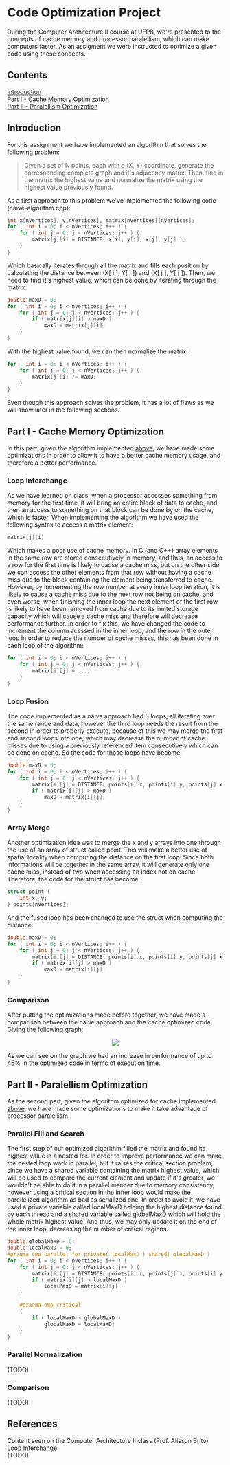 # Code Optimization Project
During the Computer Architecture II course at UFPB, we're presented to the concepts of cache memory and processor paralellism, which can make computers faster. As an assigment we were instructed to optimize a given code using these concepts.

## Contents
[Introduction](https://github.com/LuanQBarbosa/code-optimization-project#introduction)<br>
[Part I - Cache Memory Optimization](https://github.com/LuanQBarbosa/code-optimization-project#part-i---cache-memory-optimization) <br>
[Part II - Paralellism Optimization](https://github.com/LuanQBarbosa/code-optimization-project#part-ii---paralellism-optimization) <br>

## Introduction
For this assignment we have implemented an algorithm that solves the following problem:
> Given a set of N points, each with a (X, Y) coordinate, generate the corresponding complete graph and it's adjacency matrix. Then, find in the matrix the highest value and normalize the matrix using the highest value previously found.

As a first approach to this problem we've implemented the following code (naive-algorithm.cpp):
```C++
int x[nVertices], y[nVertices], matrix[nVertices][nVertices];
for ( int i = 0; i < nVertices; i++ ) {
    for ( int j = 0; j < nVertices; j++ ) {
        matrix[j][i] = DISTANCE( x[i], y[i], x[j], y[j] );
    }
}
```

Which basically iterates through all the matrix and fills each position by calculating the distance between (X[ i ], Y[ i ]) and (X[ j ], Y[ j ]). Then, we need to find it's highest value, which can be done by iterating through the matrix:
```C++
double maxD = 0;
for ( int i = 0; i < nVertices; i++ ) {
    for ( int j = 0; j < nVertices; j++ ) {
        if ( matrix[j][i] > maxD )
            maxD = matrix[j][i];
    }
}
```

With the highest value found, we can then normalize the matrix:
```C++
for ( int i = 0; i < nVertices; i++ ) {
    for ( int j = 0; j < nVertices; j++ ) {
        matrix[j][i] /= maxD;
    }
}
```

Even though this approach solves the problem, it has a lot of flaws as we will show later in the following sections.

## Part I - Cache Memory Optimization
In this part, given the algorithm implemented [above](https://github.com/LuanQBarbosa/code-optimization-project#introduction), we have made some optimizations in order to allow it to have a better cache memory usage, and therefore a better performance.

### Loop Interchange
As we have learned on class, when a processor accesses something from memory for the first time, it will bring an entire block of data to cache, and then an access to something on that block can be done by on the cache, which is faster. When implementing the algorithm we have used the following syntax to access a matrix element:
```C++
matrix[j][i]
```

Which makes a poor use of cache memory. In C (and C++) array elements in the same row are stored consecutively in memory, and thus, an access to a row for the first time is likely to cause a cache miss, but on the other side we can access the other elements from that row without having a cache miss due to the block containing the element being transferred to cache. However, by incrementing the row number at every inner loop iteration, it is likely to cause a cache miss due to the next row not being on cache, and even worse, when finishing the inner loop the next element of the first row is likely to have been removed from cache due to its limited storage capacity which will cause a cache miss and therefore will decrease performance further. In order to fix this, we have changed the code to increment the column acessed in the inner loop, and the row in the outer loop in order to reduce the number of cache misses, this has been done in each loop of the algorithm:
```C++
for ( int i = 0; i < nVertices; i++ ) {
    for ( int j = 0; j < nVertices; j++ ) {
        matrix[i][j] = ...;
    }
}
```

### Loop Fusion
The code implemented as a näive approach had 3 loops, all iterating over the same range and data, however the third loop needs the result from the second in order to properly execute, because of this we may merge the first and second loops into one, which may decrease the number of cache misses due to using a previously referenced item consecutively which can be done on cache. So the code for those loops have become:
```C++
double maxD = 0;
for ( int i = 0; i < nVertices; i++ ) {
    for ( int j = 0; j < nVertices; j++ ) {
        matrix[i][j] = DISTANCE( points[i].x, points[i].y, points[j].x, points[j].y );
        if ( matrix[i][j] > maxD )
            maxD = matrix[i][j];
    }
}
```

### Array Merge
Another optimization idea was to merge the x and y arrays into one through the use of an array of struct called point. This will make a better use of spatial locality when computing the distance on the first loop. Since both informations will be together in the same array, it will generate only one cache miss, instead of two when accessing an index not on cache. Therefore, the code for the struct has become:
```C++
struct point {
    int x, y;
} points[nVertices];
```

And the fused loop has been changed to use the struct when computing the distance:
```C++
double maxD = 0;
for ( int i = 0; i < nVertices; i++ ) {
    for ( int j = 0; j < nVertices; j++ ) {
        matrix[i][j] = DISTANCE( points[i].x, points[i].y, points[j].x, points[j].y );
        if ( matrix[i][j] > maxD )
            maxD = matrix[i][j];
    }
}
```

### Comparison
After putting the optimizations made before together, we have made a comparison between the näive approach and the cache optimized code. Giving the following graph:
<p align = "center"><img src="https://raw.githubusercontent.com/LuanQBarbosa/code-optimization-project/master/images/comparison.png"></p>

As we can see on the graph we had an increase in performance of up to 45% in the optimized code in terms of execution time.

## Part II - Paralellism Optimization
As the second part, given the algorithm optimized for cache implemented [above](https://github.com/LuanQBarbosa/code-optimization-project#introduction), we have made some optimizations to make it take advantage of processor paralellism.

### Parallel Fill and Search
The first step of our optimized algorithm filled the matrix and found its highest value in a nested for. In order to improve performance we can make the nested loop work in parallel, but it raises the critical section problem, since we have a shared variable containing the matrix highest value, which will be used to compare the current element and update if it's greater, we wouldn't be able to do it in a parallel manner due to memory consistency, however using a critical section in the inner loop would make the parellelized algorithm as bad as serialized one. In order to avoid it, we have used a private variable called localMaxD holding the highest distance found by each thread and a shared variable called globalMaxD which will hold the whole matrix highest value. And thus, we may only update it on the end of the inner loop, decreasing the number of critical regions.
```C++
double globalMaxD = 0;
double localMaxD = 0;
#pragma omp parallel for private( localMaxD ) shared( globalMaxD )
for ( int i = 0; i < nVertices; i++ ) {
    for ( int j = 0; j < nVertices; j++ ) {
        matrix[i][j] = DISTANCE( points[i].x, points[j].x, points[i].y, points[j].y );
        if ( matrix[i][j] > localMaxD )
            localMaxD = matrix[i][j];
    }

    #pragma omp critical
    {
        if ( localMaxD > globalMaxD )
            globalMaxD = localMaxD;
    }
}
```

### Parallel Normalization
(TODO)

### Comparison
(TODO)

## References
Content seen on the Computer Architecture II class (Prof. Alisson Brito)<br>
[Loop Interchange](https://en.wikipedia.org/wiki/Loop_interchange)<br>
(TODO)
